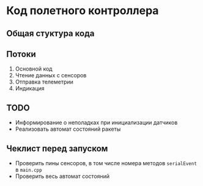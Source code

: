 # Код полетного контроллера

## Общая стуктура кода

## Потоки

1. Основной код
2. Чтение данных с сенсоров
3. Отправка телеметрии
4. Индикация

## TODO

- Информирование о неполадках при инициализации датчиков
- Реализовать автомат состояний ракеты

## Чеклист перед запуском

- Проверить пины сенсоров, в том числе номера методов `serialEvent` в `main.cpp`
- Проверить весь автомат состояний
